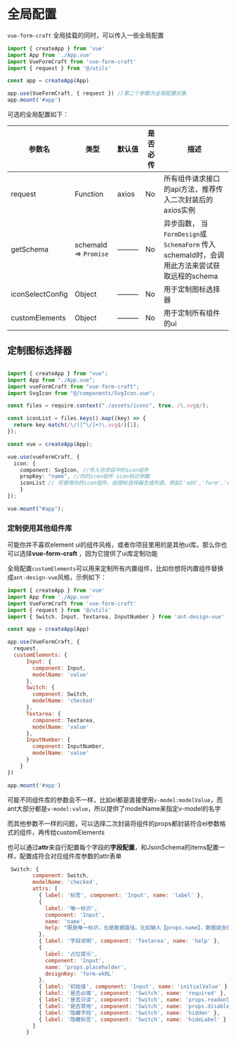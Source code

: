# 全局配置

`vue-form-craft` 全局挂载的同时，可以传入一些全局配置

```ts
import { createApp } from 'vue'
import App from './App.vue'
import VueFormCraft from 'vue-form-craft'
import { request } from '@/utils'

const app = createApp(App)

app.use(VueFormCraft, { request }) //第二个参数为全局配置对象
app.mount('#app')
```

可选的全局配置如下：

| 参数名           | 类型                  | 默认值 | 是否必传 | 描述                                                                                       |
| ---------------- | --------------------- | ------ | -------- | ------------------------------------------------------------------------------------------ |
| request          | Function              | axios  | No       | 所有组件请求接口的api方法，推荐传入二次封装后的axios实例                                   |
| getSchema        | schemaId => `Promise` | ———    | No       | 异步函数， 当`FormDesign`或`SchemaForm` 传入schemaId时，会调用此方法来尝试获取远程的schema |
| iconSelectConfig | Object                | ———    | No       | 用于定制图标选择器                                                                         |
| customElements   | Object                | ———    | No       | 用于定制所有组件的ui                                                                       |


## 定制图标选择器

```ts

import { createApp } from "vue";
import App from "./App.vue";
import vueFormCraft from "vue-form-craft";
import SvgIcon from "@/components/SvgIcon.vue";

const files = require.context("./assets/icons", true, /\.svg$/);

const iconList = files.keys().map((key) => {
  return key.match(/\/([^\/]+)\.svg$/)[1];
});

const vue = createApp(App);

vue.use(vueFormCraft, {
  icon: {
    component: SvgIcon, //传入你项目中的icon组件
    propKey: "name", //你的icon组件 icon标识参数
    iconList // 将使用你的icon组件，给图标选择器生成列表。例如['add','form','copy'...]
    }
});

vue.mount("#app");

```

### 定制使用其他组件库

可能你并不喜欢element ui的组件风格，或者你项目里用的是其他ui库。那么你也可以选择**vue-form-craft** ，因为它提供了ui库定制功能

全局配置`customElements`可以用来定制所有内置组件，比如你想将内置组件替换成`ant-design-vue`风格，示例如下：

```js
import { createApp } from 'vue'
import App from './App.vue'
import VueFormCraft from 'vue-form-craft'
import { request } from '@/utils'
import { Switch, Input, Textarea, InputNumber } from 'ant-design-vue'

const app = createApp(App)

app.use(VueFormCraft, { 
  request,
  customElements: {
      Input: {
        component: Input,
        modelName: 'value'
      },
      Switch: {
        component: Switch,
        modelName: 'checked'
      },
      Textarea: {
        component: Textarea,
        modelName: 'value'
      },
      InputNumber: {
        component: InputNumber,
        modelName: 'value'
      }
    }
})

app.mount('#app')

```


可能不同组件库的参数会不一样，比如el都是直接使用`v-model:modelValue`，而ant大部分都是`v-model:value`，所以提供了modelName来指定v-model的名字

而其他参数不一样的问题，可以选择二次封装将组件的props都封装符合el参数格式的组件，再传给customElements

也可以通过**attr**来自行配置每个字段的**字段配置**，和JsonSchema的items配置一样，配置成符合对应组件库参数的attr表单

```js
 Switch: {
        component: Switch,
        modelName: 'checked',
        attrs: [
          { label: '标签', component: 'Input', name: 'label' },
          {
            label: '唯一标识',
            component: 'Input',
            name: 'name',
            help: "既是唯一标识，也是数据路径。比如输入【props.name】，数据就会保存为 { props: { name:'xxx' } }"
          },
          { label: '字段说明', component: 'Textarea', name: 'help' },
          {
            label: '占位提示',
            component: 'Input',
            name: 'props.placeholder',
            designKey: 'form-ekRL'
          },
          { label: '初始值', component: 'Input', name: 'initialValue' },
          { label: '是否必填', component: 'Switch', name: 'required' },
          { label: '是否只读', component: 'Switch', name: 'props.readonly' },
          { label: '是否禁用', component: 'Switch', name: 'props.disabled' },
          { label: '隐藏字段', component: 'Switch', name: 'hidden' },
          { label: '隐藏标签', component: 'Switch', name: 'hideLabel' }
        ]
      }
```
